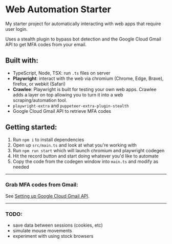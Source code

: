 # Web Automation Starter

My starter project for automatically interacting with web apps that require user login.

Uses a stealth plugin to bypass bot detection and the Google Cloud Gmail API to get MFA codes from your email.

## Built with:

- TypeScript, Node, TSX: run `.ts` files on server
- **Playwright**: interact with the web via chromium (Chrome, Edge, Brave), firefox, or webkit (Safari)
- **Crawlee**: Playwright is built for testing your own web apps. Crawlee adds a layer on top allowing you to turn it into a web scraping/automation tool.
- `playwright-extra` and `puppeteer-extra-plugin-stealth`
- Google Cloud Gmail API to retrieve MFA codes

## Getting started:

1. Run `npm i` to install dependencies
1. Open up `src/main.ts` and look at what you're working with
1. Run `npm run start` which will launch chromium and playwright codegen
1. Hit the record button and start doing whatever you'd like to automate
1. Copy the code from the codegen window into `main.ts` and modify as needed

---

### Grab MFA codes from Gmail:

See [Setting up Google Cloud Gmail API](./gmail-api.md).

---

### TODO:

- save data between sessions (cookies, etc)
- simulate mouse movements
- experiment with using stock browsers
